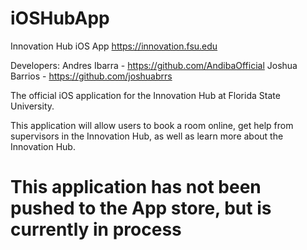 # iOSHubApp
Innovation Hub iOS App
https://innovation.fsu.edu

Developers: 
Andres Ibarra - https://github.com/AndibaOfficial
Joshua Barrios - https://github.com/joshuabrrs

The official iOS application for the Innovation Hub at Florida State University. 

This application will allow users to book a room online, get help from supervisors in the Innovation Hub, as well as learn more about the Innovation Hub. 
# This application has not been pushed to the App store, but is currently in process
